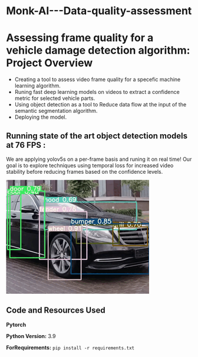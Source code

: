 # Monk-AI---Data-quality-assessment
# Assessing frame quality for a vehicle damage detection algorithm: Project Overview 
* Creating a tool to assess video frame quality for a specefic machine learning algorithm.
* Runing fast deep learning models on videos to extract a confidence metric for selected vehicle parts.
* Using object detection as a tool to Reduce data flow at the input of the semantic segmentation algorithm. 
* Deploying the model.

## Running state of the art object detection models at 76 FPS :
We are applying yolov5s on a per-frame basis and runing it on real time! Our goal is to explore techniques using temporal loss for increased video stability before reducing frames based on the confidence levels.

![Game Process](https://github.com/aymanemoataz/Monk-AI---Data-quality-assessment/blob/master/Images/git3.gif)



## Code and Resources Used 

**Pytorch**

**Python Version:** 3.9 

**ForRequirements:**  ```pip install -r requirements.txt```   





